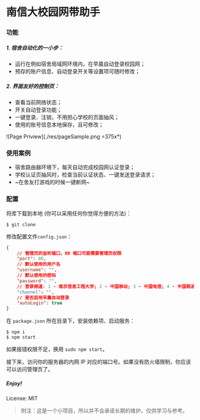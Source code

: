 # 南信大校园网带助手

### 功能

##### 1. 宿舍自动化的一小步：

* 运行在例如宿舍局域网环境内，在早晨自动登录校园网；
* 预存的账户信息、自动登录开关等设置项可随时修改；

##### 2. 界面友好的控制页：

* 查看当前网络状态；
* 开关自动登录功能；
* 一键登录、注销，不用担心学校的页面抽风；
* 使用的账号信息本地保存，且可修改；

![Page Priview](./res/pageSample.png =375x*)

### 使用案例

* 宿舍路由器环境下，每天自动完成校园网认证登录；
* 学校认证页抽风时，检查当前认证状态、一键发送登录请求；
* ~在舍友打游戏的时候一键断网~

### 配置

将库下载到本地 (你可以采用任何你觉得方便的方法)：

```
$ git clone
```

修改配置文件`config.json`：

``` json    
{
    // 管理页的监听端口，80 端口可能需要管理页权限
    "port": 80,
    // 默认使用的用户名
    "username": "",
    // 默认使用的密码
    "password": "",
    // 登录频道: 1 - 南京信息工程大学; 2 - 中国移动; 3 - 中国电信; 4 - 中国联通
    "channel": "",
    // 是否启用早晨自动登录
    "autoLogin": true
}
```

在 `package.json` 所在目录下，安装依赖项、启动服务：

```
$ npm i
$ npm start
```

如果报错权限不足，换用 `sudo npm start`。

接下来，访问你的服务器的内网 IP 对应的端口号。如果没有防火墙限制，你应该可以访问管理页了。

##### Enjoy!

License: MIT

> 附注：这是一个小项目，所以并不会承诺长期的维护。仅供学习与参考。